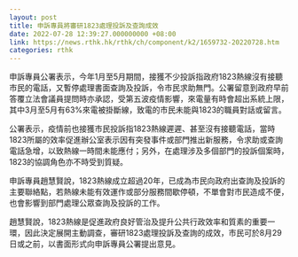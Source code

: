 ```yaml
---
layout: post
title: 申訴專員將審研1823處理投訴及查詢成效
date: 2022-07-28 12:39:27.000000000 +08:00
link: https://news.rthk.hk/rthk/ch/component/k2/1659732-20220728.htm
categories: rthk
---
```


申訴專員公署表示，今年1月至5月期間，接獲不少投訴指政府1823熱線沒有接聽市民的電話，又暫停處理書面查詢及投訴，令市民求助無門。公署留意到政府早前答覆立法會議員提問時亦承認，受第五波疫情影響，來電量有時會超出系統上限，其中3月至5月有63%來電被掛斷線，致電的市民未能與1823的職員對話或留言。

公署表示，疫情前也接獲市民投訴指1823熱線遲遲、甚至沒有接聽電話，當時1823所屬的效率促進辦公室表示因有突發事件或部門推出新服務，令求助或查詢電話急增，以致熱線一時間未能應付；另外，在處理涉及多個部門的投訴個案時，1823的協調角色亦不時受到質疑。

申訴專員趙慧賢說，1823熱線成立超過20年，已成為市民向政府出查詢及投訴的主要聯絡點，若熱線未能有效運作或部分服務間歇停頓，不單會對市民造成不便，也會影響到部門處理公眾查詢及投訴的工作。

趙慧賢說，1823熱線是促進政府良好管治及提升公共行政效率和質素的重要一環，因此決定展開主動調查，審研1823處理投訴及查詢的成效，市民可於8月29日或之前，以書面形式向申訴專員公署提出意見。
